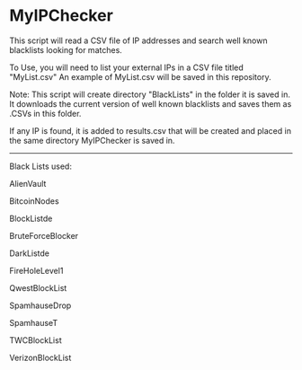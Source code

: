 # MyIPChecker
This script will read a CSV file of IP addresses and search well known blacklists looking for matches. 

To Use, you will need to list your external IPs in a CSV file titled "MyList.csv" 
  An example of MyList.csv will be saved in this repository.

Note:
This script will create directory "BlackLists" in the folder it is saved in. It downloads the current version of well known
blacklists and saves them as .CSVs in this folder. 

If any IP is found, it is added to results.csv that will be created and placed in the same directory MyIPChecker is saved in. 

----------------------------------------------------------------------------------------------------

Black Lists used:

AlienVault

BitcoinNodes

BlockListde

BruteForceBlocker

DarkListde

FireHoleLevel1

QwestBlockList

SpamhauseDrop

SpamhauseT

TWCBlockList

VerizonBlockList
